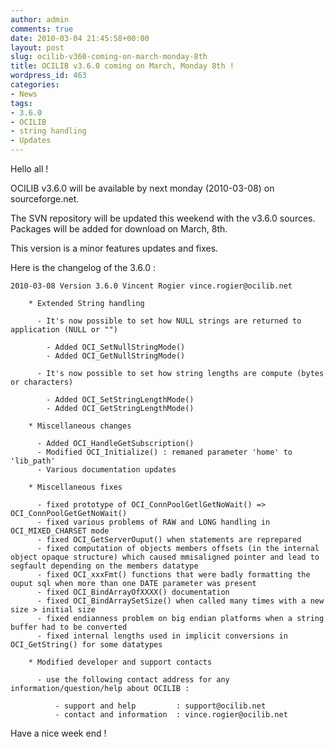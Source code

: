 ```yaml
---
author: admin
comments: true
date: 2010-03-04 21:45:58+00:00
layout: post
slug: ocilib-v360-coming-on-march-monday-8th
title: OCILIB v3.6.0 coming on March, Monday 8th !
wordpress_id: 463
categories:
- News
tags:
- 3.6.0
- OCILIB
- string handling
- Updates
---
```


Hello all !

OCILIB v3.6.0 will be available by next monday (2010-03-08) on sourceforge.net.

The SVN repository will be updated this weekend with the v3.6.0 sources.
Packages will be added for download on March, 8th.

This version is a minor features updates and fixes.

Here is the changelog of the 3.6.0 :


    
    
    2010-03-08 Version 3.6.0 Vincent Rogier vince.rogier@ocilib.net
    
        * Extended String handling
    
          - It's now possible to set how NULL strings are returned to application (NULL or "")
        
            - Added OCI_SetNullStringMode()
            - Added OCI_GetNullStringMode()
    
          - It's now possible to set how string lengths are compute (bytes or characters)
        
            - Added OCI_SetStringLengthMode()
            - Added OCI_GetStringLengthMode()
    
        * Miscellaneous changes
    
          - Added OCI_HandleGetSubscription()
          - Modified OCI_Initialize() : remaned parameter 'home' to 'lib_path' 
          - Various documentation updates
    
        * Miscellaneous fixes
    
          - fixed prototype of OCI_ConnPoolGetlGetNoWait() => OCI_ConnPoolGetGetNoWait()
          - fixed various problems of RAW and LONG handling in OCI_MIXED_CHARSET mode
          - fixed OCI_GetServerOuput() when statements are reprepared
          - fixed computation of objects members offsets (in the internal object opaque structure) which caused mmisaligned pointer and lead to segfault depending on the members datatype
          - fixed OCI_xxxFmt() functions that were badly formatting the ouput sql when more than one DATE parameter was present
          - fixed OCI_BindArrayOfXXXX() documentation
          - fixed OCI_BindArraySetSize() when called many times with a new size > initial size
          - fixed endianness problem on big endian platforms when a string buffer had to be converted
          - fixed internal lengths used in implicit conversions in OCI_GetString() for some datatypes
    
        * Modified developer and support contacts
    
          - use the following contact address for any information/question/help about OCILIB :
    
              - support and help         : support@ocilib.net
              - contact and information  : vince.rogier@ocilib.net 
    
    



Have a nice week end !
